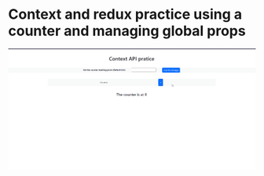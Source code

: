 # Context and redux practice using a counter and managing global props

![Context API practice gif](/Pics/contextPractice.gif)
